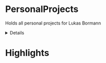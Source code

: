 # PersonalProjects
Holds all personal projects for Lukas Bormann

<details>
<summar>Show project categories</summar>
<br>

+ Machine learning projects
    
+ Summaries and cheatsheets
</details>

# Highlights

